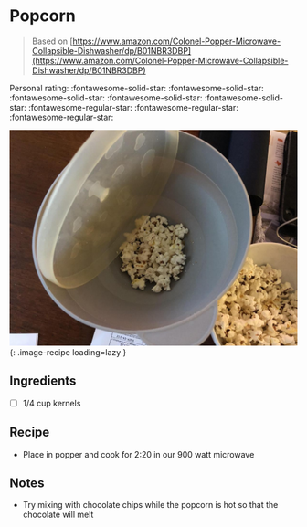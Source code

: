 <!-- Needs Manual Review -->

<!-- Do not modify sections with "AUTO-*". They are updated by make.py -->

# Popcorn

> Based on [https://www.amazon.com/Colonel-Popper-Microwave-Collapsible-Dishwasher/dp/B01NBR3DBP](https://www.amazon.com/Colonel-Popper-Microwave-Collapsible-Dishwasher/dp/B01NBR3DBP)

<!-- rating=2; (User can specify rating on scale of 1-5) -->
<!-- AUTO-UserRating -->
Personal rating: :fontawesome-solid-star: :fontawesome-solid-star: :fontawesome-solid-star: :fontawesome-solid-star: :fontawesome-solid-star: :fontawesome-regular-star: :fontawesome-regular-star: :fontawesome-regular-star:
<!-- /AUTO-UserRating -->

<!-- name_image=popcorn.jpeg; (User can specify image name) -->
<!-- AUTO-Image -->
![popcorn.jpeg](./popcorn.jpeg){: .image-recipe loading=lazy }
<!-- /AUTO-Image -->

## Ingredients

* [ ] 1/4 cup kernels

## Recipe

* Place in popper and cook for 2:20 in our 900 watt microwave

## Notes

* Try mixing with chocolate chips while the popcorn is hot so that the chocolate will melt
